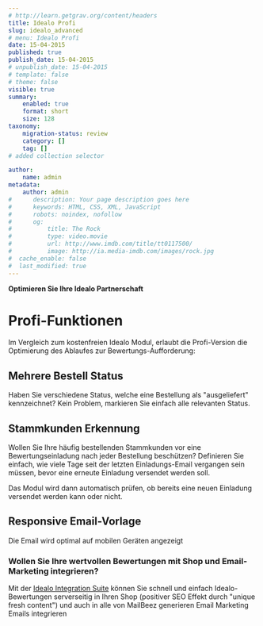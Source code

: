 ```yaml
---
# http://learn.getgrav.org/content/headers
title: Idealo Profi
slug: idealo_advanced
# menu: Idealo Profi
date: 15-04-2015
published: true
publish_date: 15-04-2015
# unpublish_date: 15-04-2015
# template: false
# theme: false
visible: true
summary:
    enabled: true
    format: short
    size: 128
taxonomy:
    migration-status: review
    category: []
    tag: []
# added collection selector

author:
    name: admin
metadata:
    author: admin
#      description: Your page description goes here
#      keywords: HTML, CSS, XML, JavaScript
#      robots: noindex, nofollow
#      og:
#          title: The Rock
#          type: video.movie
#          url: http://www.imdb.com/title/tt0117500/
#          image: http://ia.media-imdb.com/images/rock.jpg
#  cache_enable: false
#  last_modified: true
---
```


**Optimieren Sie Ihre Idealo Partnerschaft**

# Profi-Funktionen

Im Vergleich zum kostenfreien Idealo Modul, erlaubt die Profi-Version die Optimierung des Ablaufes zur Bewertungs-Aufforderung:

## Mehrere Bestell Status

Haben Sie verschiedene Status, welche eine Bestellung als "ausgeliefert" kennzeichnet? Kein Problem, markieren Sie einfach alle relevanten Status.

## Stammkunden Erkennung

Wollen Sie Ihre häufig bestellenden Stammkunden vor eine Bewertungseinladung nach jeder Bestellung beschützen? Definieren Sie einfach, wie viele Tage seit der letzten Einladungs-Email vergangen sein müssen, bevor eine erneute Einladung versendet werden soll.

Das Modul wird dann automatisch prüfen, ob bereits eine neuen Einladung versendet werden kann oder nicht.

## Responsive Email-Vorlage

Die Email wird optimal auf mobilen Geräten angezeigt

### Wollen Sie Ihre wertvollen Bewertungen mit Shop und Email-Marketing integrieren?

Mit der [Idealo Integration Suite](http://www.mailbeez.com/dokumentation/mailbeez/config_idealo_rss_importer/) können Sie schnell und einfach Idealo-Bewertungen serverseitig in Ihren Shop (positiver SEO Effekt durch "unique fresh content") und auch in alle von MailBeez generieren Email Marketing Emails integrieren
